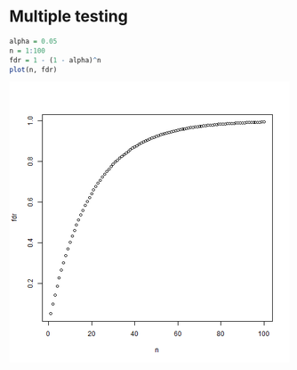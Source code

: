 Multiple testing
========================================================


```r
alpha = 0.05
n = 1:100
fdr = 1 - (1 - alpha)^n
plot(n, fdr)
```

![plot of chunk unnamed-chunk-1](figure/unnamed-chunk-1.png) 


